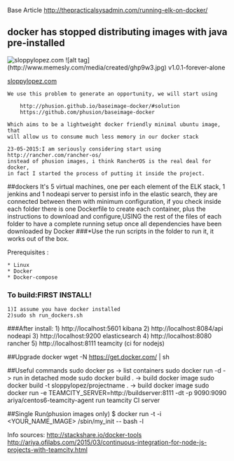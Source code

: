 Base Article http://thepracticalsysadmin.com/running-elk-on-docker/

## docker has stopped distributing images with java pre-installed 
 
 <img src="https://github.com/sloppylopez/angularclient/blob/master/app/images/100x100/foreveralone.jpg" alt="sloppylopez.com"/>
 ![alt tag](http://www.memesly.com/media/created/ghp9w3.jpg) v1.0.1-forever-alone
 
 <a href="http://sloppylopez.com/">sloppylopez.com</a>
 
    We use this problem to generate an opportunity, we will start using

        http://phusion.github.io/baseimage-docker/#solution
        https://github.com/phusion/baseimage-docker

    Which aims to be a lightweight docker friendly minimal ubuntu image, that
    will allow us to consume much less memory in our docker stack
    
    23-05-2015:I am seriously considering start using http://rancher.com/rancher-os/
    instead of phusion images, i think RancherOS is the real deal for docker,
    in fact I started the process of putting it inside the project.

##dockers
It's 5 virtual machines, one per each element of the ELK stack, 1 jenkins
and 1 nodeapi server to persist info in the elastic search, they are connected 
between them with minimum configuration, if you check inside each folder 
there is one Dockerfile to create each container, plus the instructions 
to download and configure,USING the rest of the files of each folder to 
have a complete running setup once all dependencies have been downloaded 
by Docker
###*Use the run scripts in the folder to run it, it works out of the box.

Prerequisites :

    * Linux
    * Docker
    * Docker-compose
    
### To build:FIRST INSTALL!
    1)I assume you have docker installed
    2)sudo sh run_dockers.sh
    
###After install:
    1) http://localhost:5601       kibana
    2) http://localhost:8084/api   nodeapi
    3) http://localhost:9200       elasticsearch
    4) http://localhost:8080       rancher
    5) http://localhost:8111       teamcity (ci for nodejs)

##Upgrade docker
    wget -N https://get.docker.com/ | sh

##Useful commands
    sudo docker ps  -> list containers
    sudo docker run -d  -> run in detached mode
    sudo docker build .  -> build docker image
    sudo docker build -t sloppylopez/projectname .  -> build docker image
    sudo docker run -e TEAMCITY_SERVER=http://buildserver:8111 -dt -p 9090:9090 ariya/centos6-teamcity-agent run teamcity CI server

##Single Run(phusion images only)
    $ docker run -t -i <YOUR_NAME_IMAGE> /sbin/my_init -- bash -l
    
Info sources:
http://stackshare.io/docker-tools
http://ariya.ofilabs.com/2015/03/continuous-integration-for-node-js-projects-with-teamcity.html



